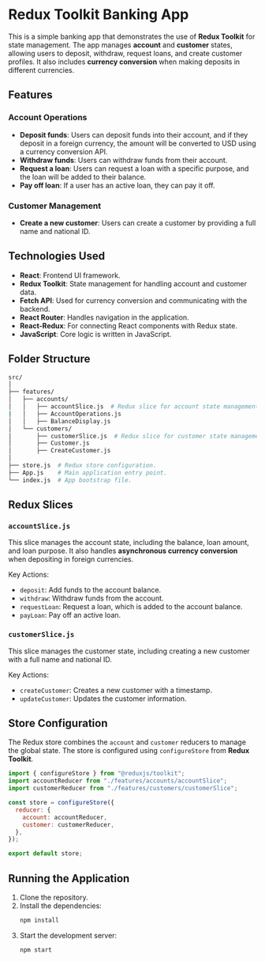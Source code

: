 # Redux Toolkit Banking App

This is a simple banking app that demonstrates the use of **Redux Toolkit** for state management. The app manages **account** and **customer** states, allowing users to deposit, withdraw, request loans, and create customer profiles. It also includes **currency conversion** when making deposits in different currencies.

## Features

### Account Operations

- **Deposit funds**: Users can deposit funds into their account, and if they deposit in a foreign currency, the amount will be converted to USD using a currency conversion API.
- **Withdraw funds**: Users can withdraw funds from their account.
- **Request a loan**: Users can request a loan with a specific purpose, and the loan will be added to their balance.
- **Pay off loan**: If a user has an active loan, they can pay it off.

### Customer Management

- **Create a new customer**: Users can create a customer by providing a full name and national ID.

## Technologies Used

- **React**: Frontend UI framework.
- **Redux Toolkit**: State management for handling account and customer data.
- **Fetch API**: Used for currency conversion and communicating with the backend.
- **React Router**: Handles navigation in the application.
- **React-Redux**: For connecting React components with Redux state.
- **JavaScript**: Core logic is written in JavaScript.

## Folder Structure

```bash
src/
│
├── features/
│   ├── accounts/
│   │   ├── accountSlice.js  # Redux slice for account state management.
|   │   ├── AccountOperations.js
│   │   ├── BalanceDisplay.js
│   └── customers/
│       ├── customerSlice.js  # Redux slice for customer state management.
│       ├── Customer.js
│       ├── CreateCustomer.js
│
├── store.js  # Redux store configuration.
├── App.js    # Main application entry point.
└── index.js  # App bootstrap file.
```

## Redux Slices

### `accountSlice.js`

This slice manages the account state, including the balance, loan amount, and loan purpose. It also handles **asynchronous currency conversion** when depositing in foreign currencies.

Key Actions:

- `deposit`: Add funds to the account balance.
- `withdraw`: Withdraw funds from the account.
- `requestLoan`: Request a loan, which is added to the account balance.
- `payLoan`: Pay off an active loan.

### `customerSlice.js`

This slice manages the customer state, including creating a new customer with a full name and national ID.

Key Actions:

- `createCustomer`: Creates a new customer with a timestamp.
- `updateCustomer`: Updates the customer information.

## Store Configuration

The Redux store combines the `account` and `customer` reducers to manage the global state. The store is configured using `configureStore` from **Redux Toolkit**.

```js
import { configureStore } from "@reduxjs/toolkit";
import accountReducer from "./features/accounts/accountSlice";
import customerReducer from "./features/customers/customerSlice";

const store = configureStore({
  reducer: {
    account: accountReducer,
    customer: customerReducer,
  },
});

export default store;
```

## Running the Application

1. Clone the repository.
2. Install the dependencies:
   ```bash
   npm install
   ```
3. Start the development server:
   ```bash
   npm start
   ```
